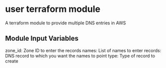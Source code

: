 user terraform module
===========

A terraform module to provide multiple DNS entries in AWS


Module Input Variables
----------------------
zone_id: Zone ID to enter the records
names: List of names to enter
records: DNS record to which you want the names to point
type: Type of record to create
